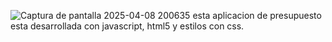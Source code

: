 ![Captura de pantalla 2025-04-08 200635](https://github.com/user-attachments/assets/f82de610-cf89-437e-82a7-ab21c43be76f)
esta aplicacion de presupuesto esta desarrollada con javascript, html5 y estilos con css.
